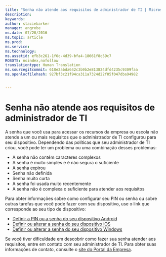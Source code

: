 ```yaml
---
title: "Senha não atende aos requisitos de administrador de TI | Microsoft Intune"
description: 
keywords: 
author: staciebarker
manager: angrobe
ms.date: 07/20/2016
ms.topic: article
ms.prod: 
ms.service: 
ms.technology: 
ms.assetid: efb3c261-1f6c-4d39-bfa4-18661f8c59c7
ROBOTS: noindex,nofollow
translationtype: Human Translation
ms.sourcegitcommit: 618e2abda642c3b9b2e813824dfd4235c9309faa
ms.openlocfilehash: 927bf3c21f94ca311a7324d22f05f047dba94982


---
```


# Senha não atende aos requisitos de administrador de TI

A senha que você usa para acessar os recursos da empresa ou escola não atende a um ou mais requisitos que o administrador de TI configurou para seu dispositivo. Dependendo das políticas que seu administrador de TI criou, você pode ter um problema ou uma combinação desses problemas:

- A senha não contém caracteres complexos
- A senha é muito simples e é não segura o suficiente
- A senha expirou
- Senha não definida
- Senha muito curta
- A senha foi usada muito recentemente
- A senha não é complexa o suficiente para atender aos requisitos

Para obter informações sobre como configurar seu PIN ou senha ou sobre outras tarefas que você pode fazer com seu dispositivo, use o link que corresponde ao seu tipo de dispositivo:

- [Definir a PIN ou a senha do seu dispositivo Android](set-your-pin-or-password-android.md)
- [Definir ou alterar a senha do seu dispositivo iOS](set-or-change-your-passcode-ios.md)
- [Definir ou alterar a senha do seu dispositivo Windows](set-or-change-your-password-windows.md)

Se você tiver dificuldade em descobrir como fazer sua senha atender aos requisitos, entre em contato com seu administrador de TI. Para obter suas informações de contato, consulte o [site do Portal da Empresa](http://portal.manage.microsoft.com).



<!--HONumber=Jul16_HO4-->


